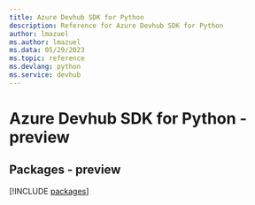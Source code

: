 ```yaml
---
title: Azure Devhub SDK for Python
description: Reference for Azure Devhub SDK for Python
author: lmazuel
ms.author: lmazuel
ms.data: 05/29/2023
ms.topic: reference
ms.devlang: python
ms.service: devhub
---
```

# Azure Devhub SDK for Python - preview
## Packages - preview
[!INCLUDE [packages](devhub-index.md)]